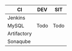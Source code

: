 
|CI           |DEV      |SIT      |
|-------------|---------|---------|
|Jenkins      |         |         |
|MySQL        |Todo     |Todo     |
|Artifactory  |         |         |
|Sonaqube     |         |         |
